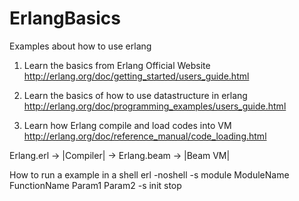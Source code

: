 # ErlangBasics
Examples about how to use erlang

1. Learn the basics from Erlang Official Website
http://erlang.org/doc/getting_started/users_guide.html

2. Learn the basics of how to use datastructure in erlang
http://erlang.org/doc/programming_examples/users_guide.html

3. Learn how Erlang compile and load codes into VM
http://erlang.org/doc/reference_manual/code_loading.html

Erlang.erl -> |Compiler| -> Erlang.beam -> |Beam VM|


How to run a example in a shell
erl -noshell -s module ModuleName FunctionName Param1 Param2 -s init stop
